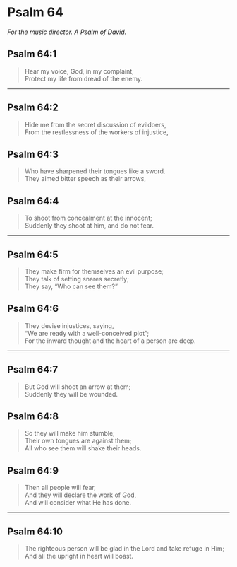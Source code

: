 # Psalm 64

_For the music director. A Psalm of David._

## Psalm 64:1

> Hear my voice, God, in my complaint;  
> Protect my life from dread of the enemy.

---

## Psalm 64:2

> Hide me from the secret discussion of evildoers,  
> From the restlessness of the workers of injustice,

## Psalm 64:3

> Who have sharpened their tongues like a sword.  
> They aimed bitter speech as their arrows,

## Psalm 64:4

> To shoot from concealment at the innocent;  
> Suddenly they shoot at him, and do not fear.

---

## Psalm 64:5

> They make firm for themselves an evil purpose;  
> They talk of setting snares secretly;  
> They say, “Who can see them?”

## Psalm 64:6

> They devise injustices, saying,  
> “We are ready with a well-conceived plot”;  
> For the inward thought and the heart of a person are deep.

---

## Psalm 64:7

> But God will shoot an arrow at them;  
> Suddenly they will be wounded.

## Psalm 64:8

> So they will make him stumble;  
> Their own tongues are against them;  
> All who see them will shake their heads.

## Psalm 64:9

> Then all people will fear,  
> And they will declare the work of God,  
> And will consider what He has done.

---

## Psalm 64:10

> The righteous person will be glad in the Lord and take refuge in Him;  
> And all the upright in heart will boast.

